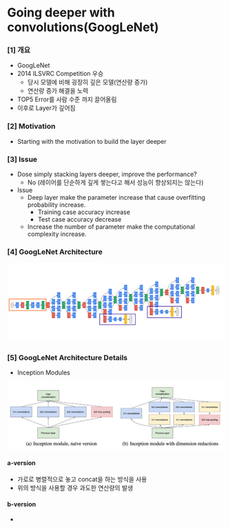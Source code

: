 # Going deeper with convolutions\(GoogLeNet\)

### \[1\] 개요

* GoogLeNet
* 2014 ILSVRC Competition 우승
  * 당시 모델에 비해 굉장히 깊은 모델\(연산량 증가\)
  * 연산량 증가 해결을 노력 
* TOP5 Error를 사람 수준 까지 끌어올림 
* 이후로 Layer가 깊어짐 

### \[2\] Motivation 

* Starting with the motivation to build the layer deeper

### \[3\] Issue

* Dose simply stacking layers deeper, improve the performance? 
  * No \(레이어를 단순하게 깊게 쌓는다고 해서 성능이 향상되지는 않는다\)
* Issue
  * Deep layer make the parameter increase that cause overfitting probability increase.
    * Training case accuracy increase 
    * Test case accuracy decrease 
  * Increase the number of parameter make the computational complexity increase.

### \[4\] GoogLeNet Architecture

![GoogLeNet Architecture \( left: input / right: output\(softmax function\)](../.gitbook/assets/image%20%282%29.png)

### \[5\] GoogLeNet Architecture Details 

* Inception Modules

![Inception module \(googLeNet : right\)](../.gitbook/assets/image%20%283%29.png)

#### a-version

* 가로로 병렬적으로 놓고 concat을 하는 방식을 사용 
* 위의 방식을 사용할 경우 과도한 연산량의 발생 

#### b-version 

* 
